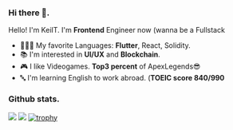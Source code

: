 ### Hi there 👋. 
Hello! I'm KeiIT. I'm **Frontend** Engineer now (wanna be a Fullstack
- 👨🏻‍💻 My favorite Languages: **Flutter**, React, Solidity.
- 📚 I'm interested in **UI/UX** and **Blockchain**.
- 🎮 I like Videogames. **Top3 percent** of ApexLegends😎
- 🔤 I'm learning English to work abroad. (**TOEIC score 840/990**

### Github stats. 
![](http://github-profile-summary-cards.vercel.app/api/cards/most-commit-language?username=KeiIT11&theme=monokai)
![](http://github-profile-summary-cards.vercel.app/api/cards/stats?username=KeiIT11&theme=monokai)
[![trophy](https://github-profile-trophy.vercel.app/?username=KeiIT11&theme=monokai&row=1&column=6&margin-w=5&no-frame=true)](https://github.com/ryo-ma/github-profile-trophy)


<!--
**KeiIT11/KeiIT11** is a ✨ _special_ ✨ repository because its `README.md` (this file) appears on your GitHub profile.

Here are some ideas to get you started:

- 🔭 I’m currently working on ...
- 🌱 I’m currently learning ...
- 👯 I’m looking to collaborate on ...
- 🤔 I’m looking for help with ...
- 💬 Ask me about ...
- 📫 How to reach me: ...
- 😄 Pronouns: ...
- ⚡ Fun fact: ...
-->
